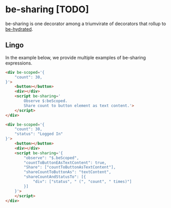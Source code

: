 # be-sharing [TODO]

be-sharing is one decorator among a triumvirate of decorators that rollup to [be-hydrated](https://github.com/bahrus/be-hydrated).

## Lingo

In the example below, we provide multiple examples of be-sharing expressions.

```html
<div be-scoped='{
    "count": 30,
}'>
    <button></button>
    <div></div>
    <script be-sharing='
        Observe $:beScoped.
        Share count to button element as text content.'>
    </script>
</div>
```

```html
<div be-scoped='{
    "count": 30,
    "status": "Logged In"
}'>
    <button></button>
    <div></div>
    <script be-sharing='{
        "observe": "$.beScoped",
        "countToButtonEAsTextContent": true,
        "Share": ["countToButtonAsTextContent"],
        "shareCountToButtonAs": "textContent",
        "shareCountAndStatusTo": [{
            "div": ["status", " (", "count", " times)"]
        }]
    }'>
    </script>
</div>
```
